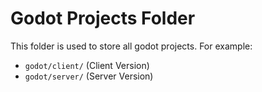 # Godot Projects Folder
This folder is used to store all godot projects. For example:
- `godot/client/` (Client Version)
- `godot/server/` (Server Version)
